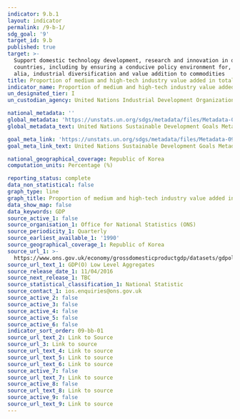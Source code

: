 ```yaml
---
indicator: 9.b.1
layout: indicator
permalink: /9-b-1/
sdg_goal: '9'
target_id: 9.b
published: true
target: >-
  Support domestic technology development, research and innovation in developing
  countries, including by ensuring a conducive policy environment for, inter
  alia, industrial diversification and value addition to commodities
title: Proportion of medium and high-tech industry value added in total value added
indicator_name: Proportion of medium and high-tech industry value added in total value added
un_designated_tier: I
un_custodian_agency: United Nations Industrial Development Organization (UNIDO)

national_metadata: ''
global_metadata: 'https://unstats.un.org/sdgs/metadata/files/Metadata-09-0B-01.pdf'
global_metadata_text: United Nations Sustainable Development Goals Metadata (PDF 332 KB)

goal_meta_link: 'https://unstats.un.org/sdgs/metadata/files/Metadata-09-0B-01.pdf'
goal_meta_link_text: United Nations Sustainable Development Goals Metadata (PDF 332 KB)

national_geographical_coverage: Republic of Korea
computation_units: Percentage (%)

reporting_status: complete
data_non_statistical: false
graph_type: line
graph_title: Proportion of medium and high-tech industry value added in total value added
data_show_map: false
data_keywords: GDP
source_active_1: false
source_organisation_1: Office for National Statistics (ONS)
source_periodicity_1: Quarterly
source_earliest_available_1: '1990'
source_geographical_coverage_1: Republic of Korea
source_url_1: >-
  https://www.ons.gov.uk/economy/grossdomesticproductgdp/datasets/gdpolowlevelaggregates
source_url_text_1: GDP(O) Low Level Aggregates
source_release_date_1: 11/04/2016
source_next_release_1: TBC
source_statistical_classification_1: National Statistic
source_contact_1: ios.enquiries@ons.gov.uk
source_active_2: false
source_active_3: false
source_active_4: false
source_active_5: false
source_active_6: false
indicator_sort_order: 09-bb-01
source_url_text_2: Link to Source
source_url_3: Link to source
source_url_text_4: Link to source
source_url_text_5: Link to source
source_url_text_6: Link to source
source_active_7: false
source_url_text_7: Link to source
source_active_8: false
source_url_text_8: Link to source
source_active_9: false
source_url_text_9: Link to source
---
```

